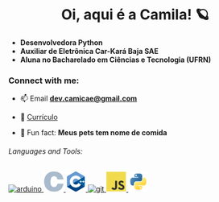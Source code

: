 <h1 align="center">Oi, aqui é a Camila! 🪐</h1>

- **Desenvolvedora Python**
- **Auxiliar de Eletrônica Car-Kará Baja SAE**
- **Aluna no Bacharelado em Ciências e Tecnologia (UFRN)**


<h3 align="left">Connect with me:</h3>
<p align="left">

- 📫 Email **dev.camicae@gmail.com**

- 📄  [Currículo](https://drive.google.com/file/d/1SOmUkMkdRad8mZN9HPj_uDWDoh1q-ECK/view?usp=sharing)

- 🐾 Fun fact: **Meus pets tem nome de comida**


</p>

<h6 align="left">Languages and Tools:</h6>
<p align="left"> <a href="https://www.arduino.cc/" target="_blank" rel="noreferrer"> <img src="https://cdn.worldvectorlogo.com/logos/arduino-1.svg" alt="arduino" width="40" height="40"/> </a> <a href="https://www.cprogramming.com/" target="_blank" rel="noreferrer"> <img src="https://raw.githubusercontent.com/devicons/devicon/master/icons/c/c-original.svg" alt="c" width="40" height="40"/> </a> <a href="https://www.w3schools.com/cpp/" target="_blank" rel="noreferrer"> <img src="https://raw.githubusercontent.com/devicons/devicon/master/icons/cplusplus/cplusplus-original.svg" alt="cplusplus" width="40" height="40"/> </a> <a href="https://git-scm.com/" target="_blank" rel="noreferrer"> <img src="https://www.vectorlogo.zone/logos/git-scm/git-scm-icon.svg" alt="git" width="40" height="40"/> </a> <a href="https://developer.mozilla.org/en-US/docs/Web/JavaScript" target="_blank" rel="noreferrer"> <img src="https://raw.githubusercontent.com/devicons/devicon/master/icons/javascript/javascript-original.svg" alt="javascript" width="40" height="40"/> </a> <a href="https://www.python.org" target="_blank" rel="noreferrer"> <img src="https://raw.githubusercontent.com/devicons/devicon/master/icons/python/python-original.svg" alt="python" width="40" height="40"/> </a> </p>


